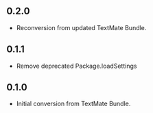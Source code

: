 ## 0.2.0
* Reconversion from updated TextMate Bundle. 

## 0.1.1
* Remove deprecated Package.loadSettings

## 0.1.0
* Initial conversion from TextMate Bundle.
